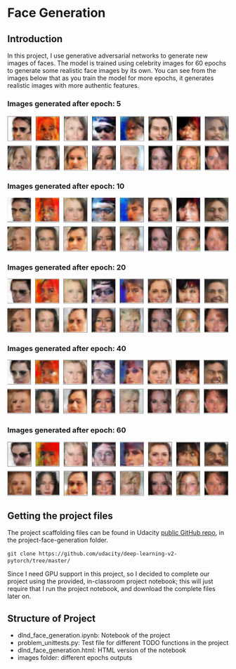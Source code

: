 # Face Generation

## Introduction
In this project, I use generative adversarial networks to generate new images of faces. The model is trained using celebrity images for 60 epochs to generate some realistic face images by its own. You can see from the images below that as you train the model for more epochs, it generates realistic images with more authentic features.

### Images generated after epoch: 5

![epoch10](images/epoch5.png)

### Images generated after epoch: 10

![epoch10](images/epoch10.png)

### Images generated after epoch: 20

![epoch10](images/epoch20.png)

### Images generated after epoch: 40

![epoch10](images/epoch40.png)

### Images generated after epoch: 60

![epoch10](images/epoch60.png)

## Getting the project files
The project scaffolding files can be found in Udacity [public GitHub repo](https://github.com/udacity/deep-learning-v2-pytorch/tree/master/), in the project-face-generation folder.

```
git clone https://github.com/udacity/deep-learning-v2-pytorch/tree/master/
```

Since I need GPU support in this project, so I decided to complete our project using the provided, in-classroom project notebook; this will just require that I run the project notebook, and download the complete files later on.

## Structure of Project
* dlnd_face_generation.ipynb: Notebook of the project
* problem_unittests.py: Test file for different TODO functions in the project
* dlnd_face_generation.html: HTML version of the notebook
* images folder: different epochs outputs
